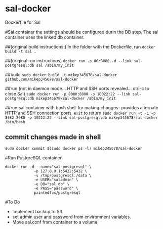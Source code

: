 sal-docker
==========

Dockerfile for Sal

#Sal container
the settings should be configured durin the DB step. The sal container uses the linked db container.

##(original build instructions:)
In the folder with the Dockerfile, run
```docker build -t sal .```

##(original run instructions)
```docker run -p 80:8080 -d --link sal-postgresql:db sal /sbin/my_init```

##build
```sudo docker build -t mikep345678/sal-docker github.com/mikep345678/sal-docker```

##run (not in daemon mode... HTTP and SSH ports revealed... ctrl-c to close Sal)
```sudo docker run -p 8080:8080 -p 10022:22 --link sal-postgresql:db mikep345678/sal-docker /sbin/my_init```

##run sal container with bash shell for making changes- provides alternate HTTP and SSH connection ports. ```exit``` to return
```sudo docker run -t -i -p 8082:8080 -p 10222:22 --link sal-postgresql:db mikep345678/sal-docker /bin/bash```

## commit changes made in shell
```sudo docker commit $(sudo docker ps -l) mikep345678/sal-docker```

#Run PostgreSQL container

    docker run -d --name="sal-postgresql" \
                 -p 127.0.0.1:5432:5432 \
                 -v /tmp/postgresql:/data \
                 -e USER="saladmin" \
                 -e DB="sal_db" \
                 -e PASS="password" \
                 paintedfox/postgresql


#To Do

* Implement backup to S3
* set admin user and password from environment variables.
* Move sal.conf from container to a volume

